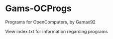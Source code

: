 Gams-OCProgs
============

Programs for OpenComputers, by Gamax92

View index.txt for information regarding programs
